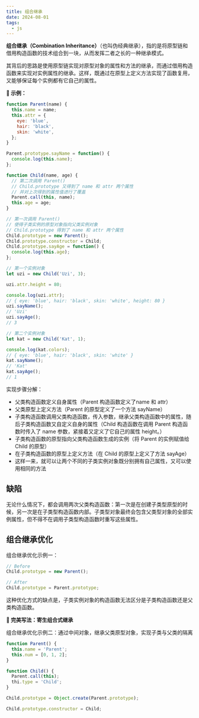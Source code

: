 ```yaml
---
title: 组合继承
date: 2024-08-01
tags:
  - js
---
```


**组合继承（Combination Inheritance）**（也叫伪经典继承），指的是将原型链和借用构造函数的技术组合到一块，从而发挥二者之长的一种继承模式。

其背后的思路是使用原型链实现对原型对象的属性和方法的继承，而通过借用构造函数来实现对实例属性的继承。这样，既通过在原型上定义方法实现了函数复用，又能够保证每个实例都有它自己的属性。

**🌰 示例：**

```js
function Parent(name) {
  this.name = name;
  this.attr = {
    eye: 'blue',
    hair: 'black',
    skin: 'white',
  };
}

Parent.prototype.sayName = function() {
  console.log(this.name);
};

function Child(name, age) {
  // 第二次调用 Parent()
  // Child.prototype 又得到了 name 和 attr 两个属性
  // 并对上次得到的属性值进行了覆盖
  Parent.call(this, name);
  this.age = age;
}

// 第一次调用 Parent()
// 使得子类实例的原型对象指向父类实例对象
// Child.prototype 得到了 name 和 attr 两个属性
Child.prototype = new Parent();
Child.prototype.constructor = Child;
Child.prototype.sayAge = function() {
  console.log(this.age);
};

// 第一个实例对象
let uzi = new Child('Uzi', 3);

uzi.attr.height = 80;

console.log(uzi.attr);
// { eye: 'blue', hair: 'black', skin: 'white', height: 80 }
uzi.sayName();
// 'Uzi'
uzi.sayAge();
// 3

// 第二个实例对象
let kat = new Child('Kat', 1);

console.log(kat.colors);
// { eye: 'blue', hair: 'black', skin: 'white' }
kat.sayName();
// 'Kat'
kat.sayAge();
// 1
```

实现步骤分解：

- 父类构造函数定义自身属性（Parent 构造函数定义了name 和 attr）
- 父类原型上定义方法（Parent 的原型定义了一个方法 sayName）
- 子类构造函数调用父类构造函数，传入参数，继承父类构造函数中的属性，随后子类构造函数又自定义自身的属性（Child 构造函数在调用 Parent 构造函数时传入了 name 参数，紧接着又定义了它自己的属性 height。）
- 子类构造函数的原型指向父类构造函数生成的实例（将 Parent 的实例赋值给 Child 的原型）
- 在子类构造函数的原型上定义方法（在 Child 的原型上定义了方法 sayAge）
- 这样一来，就可以让两个不同的子类实例对象既分别拥有自己属性，又可以使用相同的方法

## 缺陷

无论什么情况下，都会调用两次父类构造函数：第一次是在创建子类型原型的时候，另一次是在子类型构造函数内部。子类型对象最终会包含父类型对象的全部实例属性，但不得不在调用子类型构造函数时重写这些属性。

## 组合继承优化

组合继承优化示例一：

```js
// Before
Child.prototype = new Parent();

// After
Child.prototype = Parent.prototype;
```

这种优化方式的缺点是，子类实例对象的构造函数无法区分是子类构造函数还是父类构造函数。

**📌 完美写法：寄生组合式继承**

组合继承优化示例二：通过中间对象，继承父类原型对象，实现子类与父类的隔离

```js
function Parent() {
  this.name = 'Parent';
  this.num = [0, 1, 2];
}

function Child() {
  Parent.call(this);
  thi.type = 'Child';
}

Child.prototype = Object.create(Parent.prototype);

Child.prototype.constructor = Child;
```